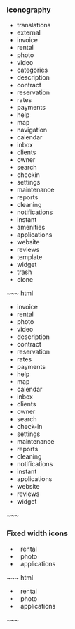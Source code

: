 <div class="example">
  <div class="sheet-header">
    <h3 id="iconography">Iconography</h3>
  </div>
  <div class="bs-example bs-sheet bs-example-icons" data-example-id="iconography">
    <ul class="list-unstyled">
      <li><i class="icon-translations"></i> translations</li>
      <li><i class="icon-external"></i> external</li>
      <li><i class="icon-invoice"></i> invoice</li>
      <li><i class="icon-rental"></i> rental</li>
      <li><i class="icon-photo"></i> photo</li>
      <li><i class="icon-video"></i> video</li>
      <li><i class="icon-categories"></i> categories</li>
      <li><i class="icon-description"></i> description</li>
      <li><i class="icon-contract"></i> contract</li>
      <li><i class="icon-reservation"></i> reservation</li>
      <li><i class="icon-rates"></i> rates</li>
      <li><i class="icon-payments"></i> payments</li>
      <li><i class="icon-help"></i> help</li>
      <li><i class="icon-map"></i> map</li>
      <li><i class="icon-navigation"></i> navigation</li>
      <li><i class="icon-calendar"></i> calendar</li>
      <li><i class="icon-inbox"></i> inbox</li>
      <li><i class="icon-clients"></i> clients</li>
      <li><i class="icon-owner"></i> owner</li>
      <li><i class="icon-search"></i> search</li>
      <li><i class="icon-checkin"></i> checkin</li>
      <li><i class="icon-settings"></i> settings</li>
      <li><i class="icon-maintenance"></i> maintenance</li>
      <li><i class="icon-reports"></i> reports</li>
      <li><i class="icon-cleaning"></i> cleaning</li>
      <li><i class="icon-notifications"></i> notifications</li>
      <li><i class="icon-instant"></i> instant</li>
      <li><i class="icon-amenities"></i> amenities</li>
      <li><i class="icon-applications"></i> applications</li>
      <li><i class="icon-website"></i> website</li>
      <li><i class="icon-reviews"></i> reviews</li>
      <li><i class="icon-template"></i> template</li>
      <li><i class="icon-widget"></i> widget</li>
      <li><i class="icon-trash"></i> trash</li>
      <li><i class="icon-clone"></i> clone</li>
    </ul>
  </div>
</div>
~~~ html
<ul class="list-unstyled">
  <li><i class="icon-invoice"></i> invoice</li>
  <li><i class="icon-rental"></i> rental</li>
  <li><i class="icon-photo"></i> photo</li>
  <li><i class="icon-video"></i> video</li>
  <li><i class="icon-description"></i> description</li>
  <li><i class="icon-contract"></i> contract</li>
  <li><i class="icon-reservation"></i> reservation</li>
  <li><i class="icon-rates"></i> rates</li>
  <li><i class="icon-payments"></i> payments</li>
  <li><i class="icon-help"></i> help</li>
  <li><i class="icon-map"></i> map</li>
  <li><i class="icon-calendar"></i> calendar</li>
  <li><i class="icon-inbox"></i> inbox</li>
  <li><i class="icon-clients"></i> clients</li>
  <li><i class="icon-owner"></i> owner</li>
  <li><i class="icon-search"></i> search</li>
  <li><i class="icon-checkin"></i> check-in</li>
  <li><i class="icon-settings"></i> settings</li>
  <li><i class="icon-maintenance"></i> maintenance</li>
  <li><i class="icon-reports"></i> reports</li>
  <li><i class="icon-cleaning"></i> cleaning</li>
  <li><i class="icon-notifications"></i> notifications</li>
  <li><i class="icon-instant"></i> instant</li>
  <li><i class="icon-applications"></i> applications</li>
  <li><i class="icon-website"></i> website</li>
  <li><i class="icon-reviews"></i> reviews</li>
  <li><i class="icon-widget"></i> widget</li>
</ul>
~~~

<div class="example">
  <div class="sheet-header">
    <h3 id="icons-fixed-width-example">Fixed width icons</h3>
  </div>
  <div class="bs-example bs-sheet" data-example-id="icons-fixed-width-example">
    <ul class="list-unstyled">
      <li><i class="icon-rental icon-fw"></i> &nbsp; rental</li>
      <li><i class="icon-clients icon-fw"></i> &nbsp; photo</li>
      <li><i class="icon-applications icon-fw"></i> &nbsp; applications</li>
    </ul>
  </div>
</div>
~~~ html
<ul class="list-unstyled">
  <li><i class="icon-rental icon-fw"></i> &nbsp; rental</li>
  <li><i class="icon-clients icon-fw"></i> &nbsp; photo</li>
  <li><i class="icon-applications icon-fw"></i> &nbsp; applications</li>
</ul>
~~~
